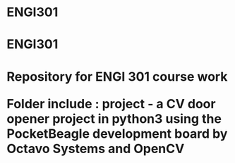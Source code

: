 # ENGI301
<h1>ENGI301<h1>
Repository for ENGI 301 course work

Folder include :
project - a CV door opener project in python3 using the PocketBeagle development board by Octavo Systems and OpenCV

